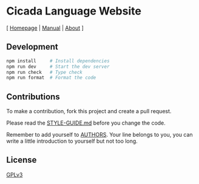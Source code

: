 # Cicada Language Website

[ [Homepage](https://cicada-lang.org)
| [Manual](https://readonly.link/manuals/https://code-of-cicada-solo.xieyuheng.com/docs/manual.json)
| [About](https://cicada-lang.org/about) ]

## Development

```sh
npm install     # Install dependencies
npm run dev     # Start the dev server
npm run check   # Type check
npm run format  # Format the code
```

## Contributions

To make a contribution, fork this project and create a pull request.

Please read the [STYLE-GUIDE.md](STYLE-GUIDE.md) before you change the code.

Remember to add yourself to [AUTHORS](AUTHORS).
Your line belongs to you, you can write a little
introduction to yourself but not too long.

## License

[GPLv3](LICENSE)
